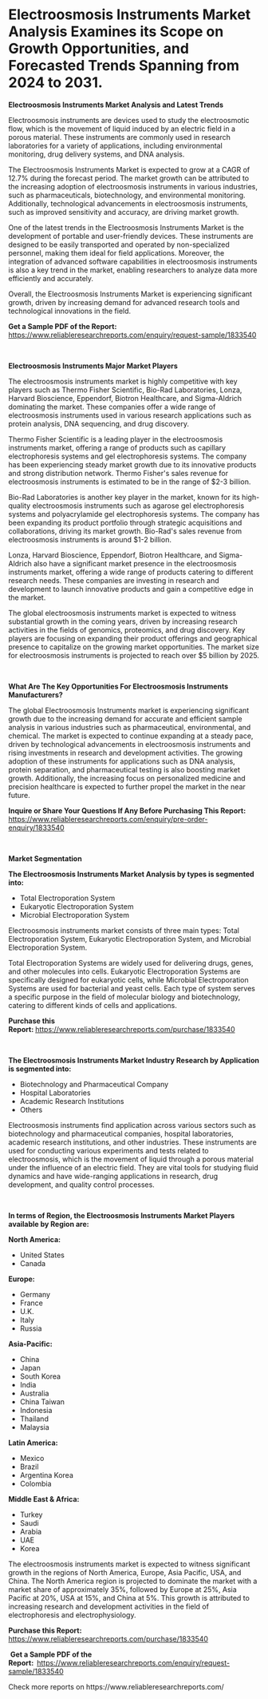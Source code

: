 <p><h1>Electroosmosis Instruments Market Analysis Examines its Scope on Growth Opportunities, and Forecasted Trends Spanning from 2024 to 2031.</h1></p><p><strong>Electroosmosis Instruments Market Analysis and Latest Trends</strong></p>
<p><p>Electroosmosis instruments are devices used to study the electroosmotic flow, which is the movement of liquid induced by an electric field in a porous material. These instruments are commonly used in research laboratories for a variety of applications, including environmental monitoring, drug delivery systems, and DNA analysis.</p><p>The Electroosmosis Instruments Market is expected to grow at a CAGR of 12.7% during the forecast period. The market growth can be attributed to the increasing adoption of electroosmosis instruments in various industries, such as pharmaceuticals, biotechnology, and environmental monitoring. Additionally, technological advancements in electroosmosis instruments, such as improved sensitivity and accuracy, are driving market growth.</p><p>One of the latest trends in the Electroosmosis Instruments Market is the development of portable and user-friendly devices. These instruments are designed to be easily transported and operated by non-specialized personnel, making them ideal for field applications. Moreover, the integration of advanced software capabilities in electroosmosis instruments is also a key trend in the market, enabling researchers to analyze data more efficiently and accurately.</p><p>Overall, the Electroosmosis Instruments Market is experiencing significant growth, driven by increasing demand for advanced research tools and technological innovations in the field.</p></p>
<p><strong>Get a Sample PDF of the Report:&nbsp;</strong> <a href="https://www.reliableresearchreports.com/enquiry/request-sample/1833540">https://www.reliableresearchreports.com/enquiry/request-sample/1833540</a></p>
<p>&nbsp;</p>
<p><strong>Electroosmosis Instruments Major Market Players</strong></p>
<p><p>The electroosmosis instruments market is highly competitive with key players such as Thermo Fisher Scientific, Bio-Rad Laboratories, Lonza, Harvard Bioscience, Eppendorf, Biotron Healthcare, and Sigma-Aldrich dominating the market. These companies offer a wide range of electroosmosis instruments used in various research applications such as protein analysis, DNA sequencing, and drug discovery.</p><p>Thermo Fisher Scientific is a leading player in the electroosmosis instruments market, offering a range of products such as capillary electrophoresis systems and gel electrophoresis systems. The company has been experiencing steady market growth due to its innovative products and strong distribution network. Thermo Fisher's sales revenue for electroosmosis instruments is estimated to be in the range of $2-3 billion.</p><p>Bio-Rad Laboratories is another key player in the market, known for its high-quality electroosmosis instruments such as agarose gel electrophoresis systems and polyacrylamide gel electrophoresis systems. The company has been expanding its product portfolio through strategic acquisitions and collaborations, driving its market growth. Bio-Rad's sales revenue from electroosmosis instruments is around $1-2 billion.</p><p>Lonza, Harvard Bioscience, Eppendorf, Biotron Healthcare, and Sigma-Aldrich also have a significant market presence in the electroosmosis instruments market, offering a wide range of products catering to different research needs. These companies are investing in research and development to launch innovative products and gain a competitive edge in the market.</p><p>The global electroosmosis instruments market is expected to witness substantial growth in the coming years, driven by increasing research activities in the fields of genomics, proteomics, and drug discovery. Key players are focusing on expanding their product offerings and geographical presence to capitalize on the growing market opportunities. The market size for electroosmosis instruments is projected to reach over $5 billion by 2025.</p></p>
<p>&nbsp;</p>
<p><strong>What Are The Key Opportunities For Electroosmosis Instruments Manufacturers?</strong></p>
<p><p>The global Electroosmosis Instruments market is experiencing significant growth due to the increasing demand for accurate and efficient sample analysis in various industries such as pharmaceutical, environmental, and chemical. The market is expected to continue expanding at a steady pace, driven by technological advancements in electroosmosis instruments and rising investments in research and development activities. The growing adoption of these instruments for applications such as DNA analysis, protein separation, and pharmaceutical testing is also boosting market growth. Additionally, the increasing focus on personalized medicine and precision healthcare is expected to further propel the market in the near future.</p></p>
<p><strong>Inquire or Share Your Questions If Any Before Purchasing This Report:</strong> <a href="https://www.reliableresearchreports.com/enquiry/pre-order-enquiry/1833540">https://www.reliableresearchreports.com/enquiry/pre-order-enquiry/1833540</a></p>
<p>&nbsp;</p>
<p><strong>Market Segmentation</strong></p>
<p><strong>The Electroosmosis Instruments Market Analysis by types is segmented into:</strong></p>
<p><ul><li>Total Electroporation System</li><li>Eukaryotic Electroporation System</li><li>Microbial Electroporation System</li></ul></p>
<p><p>Electroosmosis instruments market consists of three main types: Total Electroporation System, Eukaryotic Electroporation System, and Microbial Electroporation System. </p><p>Total Electroporation Systems are widely used for delivering drugs, genes, and other molecules into cells. Eukaryotic Electroporation Systems are specifically designed for eukaryotic cells, while Microbial Electroporation Systems are used for bacterial and yeast cells. Each type of system serves a specific purpose in the field of molecular biology and biotechnology, catering to different kinds of cells and applications.</p></p>
<p><strong>Purchase this Report:&nbsp;</strong><a href="https://www.reliableresearchreports.com/purchase/1833540">https://www.reliableresearchreports.com/purchase/1833540</a></p>
<p>&nbsp;</p>
<p><strong>The Electroosmosis Instruments Market Industry Research by Application is segmented into:</strong></p>
<p><ul><li>Biotechnology and Pharmaceutical Company</li><li>Hospital Laboratories</li><li>Academic Research Institutions</li><li>Others</li></ul></p>
<p><p>Electroosmosis instruments find application across various sectors such as biotechnology and pharmaceutical companies, hospital laboratories, academic research institutions, and other industries. These instruments are used for conducting various experiments and tests related to electroosmosis, which is the movement of liquid through a porous material under the influence of an electric field. They are vital tools for studying fluid dynamics and have wide-ranging applications in research, drug development, and quality control processes.</p></p>
<p>&nbsp;</p>
<p><strong>In terms of Region, the Electroosmosis Instruments Market Players available by Region are:</strong></p>
<p>
    <p> <strong> North America: </strong>
        <ul>
            <li>United States</li>
            <li>Canada</li>
        </ul>
        </p> 
    <p> <strong> Europe: </strong>
        <ul>
            <li>Germany</li>
            <li>France</li>
            <li>U.K.</li>
            <li>Italy</li>
            <li>Russia</li>
        </ul>
        </p> 
    <p> <strong> Asia-Pacific: </strong>
        <ul>
            <li>China</li>
            <li>Japan</li>
            <li>South Korea</li>
            <li>India</li>
            <li>Australia</li>
            <li>China Taiwan</li>
            <li>Indonesia</li>
            <li>Thailand</li>
            <li>Malaysia</li>
        </ul>
        </p> 
    <p> <strong> Latin America: </strong>
        <ul>
            <li>Mexico</li>
            <li>Brazil</li>
            <li>Argentina Korea</li>
            <li>Colombia</li>
        </ul>
        </p> 
    <p> <strong> Middle East & Africa: </strong>
        <ul>
            <li>Turkey</li>
            <li>Saudi</li>
            <li>Arabia</li>
            <li>UAE</li>
            <li>Korea</li>
        </ul>
    </p>
    </p>
<p><p>The electroosmosis instruments market is expected to witness significant growth in the regions of North America, Europe, Asia Pacific, USA, and China. The North America region is projected to dominate the market with a market share of approximately 35%, followed by Europe at 25%, Asia Pacific at 20%, USA at 15%, and China at 5%. This growth is attributed to increasing research and development activities in the field of electrophoresis and electrophysiology.</p></p>
<p><strong>Purchase this Report: </strong><a href="https://www.reliableresearchreports.com/purchase/1833540">https://www.reliableresearchreports.com/purchase/1833540</a></p>
<p>&nbsp;<strong>Get a Sample PDF of the Report:&nbsp;&nbsp;</strong><a href="https://www.reliableresearchreports.com/enquiry/request-sample/1833540">https://www.reliableresearchreports.com/enquiry/request-sample/1833540</a></p>
<p><strong></strong></p>
<p>Check more reports on https://www.reliableresearchreports.com/</p>